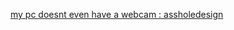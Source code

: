 
[my pc doesnt even have a webcam : assholedesign](https://old.reddit.com/r/assholedesign/comments/sk0emr/my_pc_doesnt_even_have_a_webcam)
